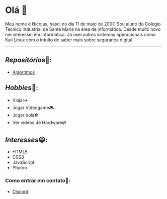 # Olá 👋
Meu nome é Nícolas, nasci no dia 11 de maio de 2007.
Sou aluno do Colégio Técnico Industrial de Santa Maria na área de informática.
Desde muito novo me interessei em informática. Já usei outros sistemas operacionais como Kali Linux com o intuíto de saber mais sobre segurança digital.

--- 
## *Repositórios*🤖:
* [Algoritmos](https://github.com/NicolasZimmer2/Algoritmos)


## *Hobbies*🚀:
 * Viajar✈️
 * Jogar Videogame🎮
 * Jogar bola⚽
 * Ver vídeos de Hardware💿
 
 
## *Interesses*😀:

* HTML5
* CSS3
* JavaScript
* Phyton
 


### Como entrar em contato📇:
* [Discord](https://discord.gg/Tyj3K4zxru)




